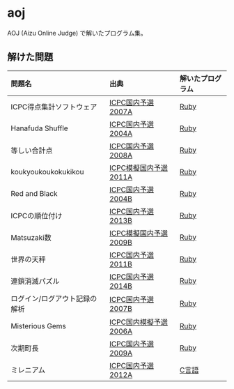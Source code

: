 # aoj

AOJ (Aizu Online Judge) で解いたプログラム集。

## 解けた問題

問題名|出典|解いたプログラム
:--|:--|:--
ICPC得点集計ソフトウェア|[ICPC国内予選2007A](http://judge.u-aizu.ac.jp/onlinejudge/description.jsp?id=1147&lang=jp)|[Ruby](https://github.com/nyamadori/aoj/blob/master/icpc_domestic_2007/A.rb)
Hanafuda Shuffle|[ICPC国内予選2004A](http://judge.u-aizu.ac.jp/onlinejudge/description.jsp?id=1129&lang=jp)|[Ruby](https://github.com/nyamadori/aoj/blob/master/icpc_domestic_2004/A.rb)
等しい合計点|[ICPC国内予選2008A](http://judge.u-aizu.ac.jp/onlinejudge/description.jsp?id=1153&lang=jp)|[Ruby](https://github.com/nyamadori/aoj/blob/master/icpc_domestic_2008/A.rb)
koukyoukoukokukikou|[ICPC模擬国内予選2011A](http://judge.u-aizu.ac.jp/onlinejudge/description.jsp?id=2252)|[Ruby](https://github.com/nyamadori/aoj/blob/master/icpc_domestic_mock_2011/A.rb)
Red and Black|[ICPC国内予選2004B](http://judge.u-aizu.ac.jp/onlinejudge/description.jsp?id=1130&lang=jp)|[Ruby](https://github.com/nyamadori/aoj/blob/master/icpc_domestic_2004/B.rb)
ICPCの順位付け|[ICPC国内予選2013B](http://judge.u-aizu.ac.jp/onlinejudge/description.jsp?id=1187&lang=jp)|[Ruby](https://github.com/nyamadori/aoj/blob/master/icpc_domestic_2013/B.rb)
Matsuzaki数|[ICPC模擬国内予選2009B](http://judge.u-aizu.ac.jp/onlinejudge/description.jsp?id=2150)|[Ruby](https://github.com/nyamadori/aoj/blob/master/icpc_domestic_mock_2009/B.rb)
世界の天秤|[ICPC国内予選2011B](http://judge.u-aizu.ac.jp/onlinejudge/description.jsp?id=1173&lang=jp)|[Ruby](https://github.com/nyamadori/aoj/blob/master/icpc_domestic_2011/B.rb)
連鎖消滅パズル|[ICPC国内予選2014B](http://judge.u-aizu.ac.jp/onlinejudge/description.jsp?id=1193&lang=jp)|[Ruby](https://github.com/nyamadori/aoj/blob/master/icpc_domestic_2014/B.rb)
ログイン/ログアウト記録の解析|[ICPC国内予選2007B](http://judge.u-aizu.ac.jp/onlinejudge/description.jsp?id=1148&lang=jp)|[Ruby](https://github.com/nyamadori/aoj/blob/master/icpc_domestic_2007/B.rb)
Misterious Gems|[ICPC国内模擬予選2006A](http://judge.u-aizu.ac.jp/onlinejudge/description.jsp?id=2000&lang=jp)|[Ruby](https://github.com/nyamadori/aoj/blob/master/icpc_domestic_mock_2006/A.rb)
次期町長|[ICPC国内予選2009A](http://judge.u-aizu.ac.jp/onlinejudge/description.jsp?id=1159&lang=jp)|[Ruby](https://github.com/nyamadori/aoj/blob/master/icpc_domestic_2009/A.rb)
ミレニアム|[ICPC国内予選2012A](http://judge.u-aizu.ac.jp/onlinejudge/description.jsp?id=1179&lang=jp)|[C言語](https://github.com/nyamadori/aoj/blob/master/icpc_domestic_2012/A.c)
